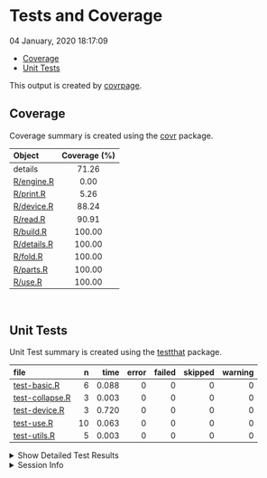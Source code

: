Tests and Coverage
================
04 January, 2020 18:17:09

  - [Coverage](#coverage)
  - [Unit Tests](#unit-tests)

This output is created by
[covrpage](https://github.com/metrumresearchgroup/covrpage).

## Coverage

Coverage summary is created using the
[covr](https://github.com/r-lib/covr) package.

| Object                        | Coverage (%) |
| :---------------------------- | :----------: |
| details                       |    71.26     |
| [R/engine.R](../R/engine.R)   |     0.00     |
| [R/print.R](../R/print.R)     |     5.26     |
| [R/device.R](../R/device.R)   |    88.24     |
| [R/read.R](../R/read.R)       |    90.91     |
| [R/build.R](../R/build.R)     |    100.00    |
| [R/details.R](../R/details.R) |    100.00    |
| [R/fold.R](../R/fold.R)       |    100.00    |
| [R/parts.R](../R/parts.R)     |    100.00    |
| [R/use.R](../R/use.R)         |    100.00    |

<br>

## Unit Tests

Unit Test summary is created using the
[testthat](https://github.com/r-lib/testthat) package.

| file                                        |  n |  time | error | failed | skipped | warning |
| :------------------------------------------ | -: | ----: | ----: | -----: | ------: | ------: |
| [test-basic.R](testthat/test-basic.R)       |  6 | 0.088 |     0 |      0 |       0 |       0 |
| [test-collapse.R](testthat/test-collapse.R) |  3 | 0.003 |     0 |      0 |       0 |       0 |
| [test-device.R](testthat/test-device.R)     |  3 | 0.720 |     0 |      0 |       0 |       0 |
| [test-use.R](testthat/test-use.R)           | 10 | 0.063 |     0 |      0 |       0 |       0 |
| [test-utils.R](testthat/test-utils.R)       |  5 | 0.003 |     0 |      0 |       0 |       0 |

<details closed>

<summary> Show Detailed Test Results </summary>

| file                                                | context     | test                            | status | n |  time |
| :-------------------------------------------------- | :---------- | :------------------------------ | :----- | -: | ----: |
| [test-basic.R](testthat/test-basic.R#L6_L9)         | basic       | basic: empty                    | PASS   | 1 | 0.054 |
| [test-basic.R](testthat/test-basic.R#L13_L16)       | basic       | basic: object                   | PASS   | 1 | 0.015 |
| [test-basic.R](testthat/test-basic.R#L20_L23)       | basic       | basic: dots                     | PASS   | 1 | 0.011 |
| [test-basic.R](testthat/test-basic.R#L27_L30)       | basic       | basic: file                     | PASS   | 1 | 0.003 |
| [test-basic.R](testthat/test-basic.R#L34_L37)       | basic       | basic: non file singleton       | PASS   | 1 | 0.002 |
| [test-basic.R](testthat/test-basic.R#L41_L44)       | basic       | basic: no lang                  | PASS   | 1 | 0.003 |
| [test-collapse.R](testthat/test-collapse.R#L6_L9)   | fold        | fold methods: close             | PASS   | 1 | 0.001 |
| [test-collapse.R](testthat/test-collapse.R#L13_L16) | fold        | fold methods: open default      | PASS   | 1 | 0.001 |
| [test-collapse.R](testthat/test-collapse.R#L20_L23) | fold        | fold methods: open with summary | PASS   | 1 | 0.001 |
| [test-device.R](testthat/test-device.R#L16)         | device      | using device: device flag       | PASS   | 1 | 0.001 |
| [test-device.R](testthat/test-device.R#L20)         | device      | using device: device png        | PASS   | 1 | 0.000 |
| [test-device.R](testthat/test-device.R#L25)         | device      | using device: device upload     | PASS   | 1 | 0.719 |
| [test-use.R](testthat/test-use.R#L8_L10)            | use details | bad path: suggests              | PASS   | 1 | 0.007 |
| [test-use.R](testthat/test-use.R#L20_L23)           | use details | default: suggests               | PASS   | 1 | 0.007 |
| [test-use.R](testthat/test-use.R#L27_L30)           | use details | default: RdMacros               | PASS   | 1 | 0.005 |
| [test-use.R](testthat/test-use.R#L35_L38)           | use details | default: Roxygen                | PASS   | 1 | 0.005 |
| [test-use.R](testthat/test-use.R#L50_L53)           | use details | single fields: suggests         | PASS   | 1 | 0.005 |
| [test-use.R](testthat/test-use.R#L61_L64)           | use details | single fields: RdMacros         | PASS   | 1 | 0.006 |
| [test-use.R](testthat/test-use.R#L72_L75)           | use details | single fields: Roxygen          | PASS   | 1 | 0.005 |
| [test-use.R](testthat/test-use.R#L83_L86)           | use details | single fields: Roxygen FALSE    | PASS   | 1 | 0.007 |
| [test-use.R](testthat/test-use.R#L102)              | use details | import: suggests empty          | PASS   | 1 | 0.005 |
| [test-use.R](testthat/test-use.R#L106)              | use details | import: suggests empty          | PASS   | 1 | 0.011 |
| [test-utils.R](testthat/test-utils.R#L6_L9)         | utilities   | utilities: tooltip default      | PASS   | 1 | 0.000 |
| [test-utils.R](testthat/test-utils.R#L13_L16)       | utilities   | utilities: tooltip with text    | PASS   | 1 | 0.000 |
| [test-utils.R](testthat/test-utils.R#L21_L24)       | utilities   | utilities: summary default      | PASS   | 1 | 0.001 |
| [test-utils.R](testthat/test-utils.R#L28_L31)       | utilities   | utilities: state open           | PASS   | 1 | 0.001 |
| [test-utils.R](testthat/test-utils.R#L35_L38)       | utilities   | utilities: state closed         | PASS   | 1 | 0.001 |

</details>

<details>

<summary> Session Info </summary>

| Field    | Value                               |                                                                                                                                                                                                                                                                 |
| :------- | :---------------------------------- | --------------------------------------------------------------------------------------------------------------------------------------------------------------------------------------------------------------------------------------------------------------- |
| Version  | R version 3.6.2 (2019-12-12)        |                                                                                                                                                                                                                                                                 |
| Platform | x86\_64-apple-darwin15.6.0 (64-bit) | <a href="https://github.com/yonicd/details/commit/04dcc78f48e7b4535ab50a41d0dedec124cb5b01/checks" target="_blank"><span title="Built on Github Actions">![](https://github.com/metrumresearchgroup/covrpage/blob/actions/inst/logo/gh.png?raw=true)</span></a> |
| Running  | macOS Catalina 10.15.1              |                                                                                                                                                                                                                                                                 |
| Language | en\_US                              |                                                                                                                                                                                                                                                                 |
| Timezone | UTC                                 |                                                                                                                                                                                                                                                                 |

| Package  | Version |
| :------- | :------ |
| testthat | 2.3.1   |
| covr     | 3.3.2   |
| covrpage | 0.0.71  |

</details>

<!--- Final Status : pass --->
